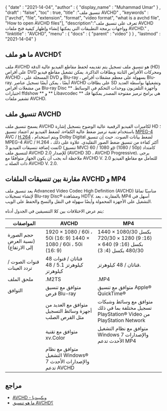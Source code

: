 {
  "date" : "2021-14-04",
  "author" : {
    "display_name" : "Muhammad Umar"
} ,
  "draft" : "false",
  "toc" : true,
  "title" :"تنسيق ملف AVCHD" ,
  "keywords" :["avchd", "file", "extension", "format", "video format", "what is a avchd file", "How to open AVCHD files"],
  "description":"تعرف على تنسيق ملف AVCHD وواجهات برمجة التطبيقات التي يمكنها إنشاء وإظهار كيفية فتح ملفات AVCHD." ,
  "linktitle" : "AVCHD",
  "menu" : {
    "docs" : {
      "parent" : "video"
}
} ,
  "lastmod" : "2021-14-04"
}

## ما هو ملف AVCHD؟ ##

ملف AVCHD هو تنسيق ملف تسجيل يتم تقديمه لحفظ مقاطع الفيديو عالية الدقة (HD) على أقراص DVD ومحركات الأقراص الثابتة وبطاقات الذاكرة. يمكن تشغيل مقاطع فيديو AVCHD ، المسجلة على DVD و Blu-ray ، بسهولة على معظم مشغلات أقراص Blu-ray. أيضًا ، يمكن أيضًا تسجيل عناصر AVCHD على بطاقات SD وتشغيلها بواسطة العديد من مشغلات أقراص Blu-ray Disc وأجهزة التلفزيون ووحدات التحكم في الوسائط. ** اختبارات ffdshow ** و ** Libavcodec ** هي برامج ترميز مفتوحة المصدر يمكنها فك تشفير ملفات AVCHD.


## تنسيق ملف AVCHD

يسمح تنسيق ملف AVCHD لكاميرات الفيديو الرقمية عالية الوضوح بتسجيل إشارة HD ؛ باستخدام تقنية ترميز ضغط عالية الكفاءة. لضغط الفيديو تم اعتماد تنسيق [MPEG-4](/ar/video/mp4/) AVC / [H.264](/ar/video/h264/) ، ويتم استخدام Dolby Digital لضغط بيانات الصوت. حيث إن تنسيق MPEG-4 AVC / H.264 أكثر كفاءة من تنسيق ضغط الصور التقليدي. علاوة على ذلك ، تمت إضافة تنسيقات الفيديو 3D (تنسيق MVC) و 1080 / 60p (1080 / 50p) كامتداد لتنسيق ملف AVCHD للإصدار 2.0 (AVCHD 3D ، AVCHD Progressive).
يرجى ملاحظة أنه يجب أن يكون الجهاز متوافقًا مع AVCHD V. 2.0 للتعامل مع مقاطع الفيديو ذات الصلة بـ AVCHD V. 2.0.

## مقارنة بين تنسيقات الملفات AVCHD و MP4 ##

يعد تنسيق ملف Advanced Video Codec High Definition (AVCHD) مناسبًا تمامًا لإنشاء تسجيلات Blu-ray Disc® ومشاهدة HDTV. بالمقارنة ، يعد MP4 أسهل في التشغيل على الأجهزة المحمولة وأيضًا سهولة في النقل والنسخ والحفظ على الويب.

يتم عرض الاختلافات بين كلا التنسيقين في الجدول أدناه:

| المواصفات | AVCHD | MP4 |
| --------------------- | ---- | ---- |
| حجم الصورة (نسبة العرض إلى الارتفاع) | 1920 × 1080 / 60i ، 50i (16: 9) 1440 × 1080 / 60i ، 50i (16: 9) | 1440 × 1080/30 بكسل (16: 9) 1280 × 720/30 بكسل (16: 9) 640 × 480/30 بكسل (4: 3) |
| قنوات الصوت / تردد العينات | قناتان / قنوات 48 كيلوهرتز 5.1 / 48 كيلوهرتز | قناتان / 48 كيلوهرتز. |
| ملحق الملف | .M2TS | .MP4 |
| التوافق | متوافق مع تنسيق قرص Blu-ray | متوافق مع تنسيق Apple® QuickTime® |
| | متوافق مع العديد من أجهزة وسائط التسجيل مثل القرص الصلب | متوافق مع وسائط وشبكات تسجيل مختلفة بما في ذلك PlayStation® Video من PlayStation Network |
| | متوافق مع تقنية xv.Color | متوافق مع نظام التشغيل Windows 7 والإصدارات الأحدث تدعم MP4 |
| | متوافق مع نظام التشغيل Windows® 7 والإصدارات الأحدث تدعم AVCHD ||


## مراجع ##

- [AVCHD - ويكيبيديا](https://en.wikipedia.org/wiki/AVCHD)
- [ما هو تنسيق AVCHD؟](https://www.sony.com/electronics/support/articles/00016537)



